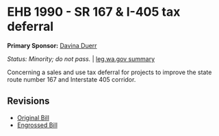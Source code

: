 # EHB 1990 - SR 167 & I-405 tax deferral
**Primary Sponsor:** [Davina Duerr](/person/leg/duerr_da.md)

*Status: Minority; do not pass.* | [leg.wa.gov summary](https://app.leg.wa.gov/billsummary?BillNumber=1990&Year=2021)

Concerning a sales and use tax deferral for projects to improve the state route number 167 and Interstate 405 corridor.

## Revisions
* [Original Bill](1/)
* [Engrossed Bill](1/)